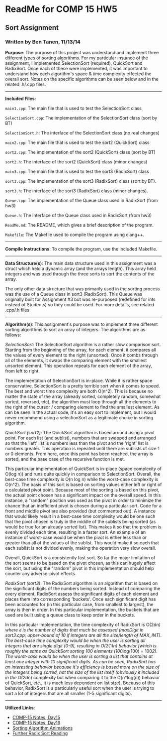 # ReadMe for COMP 15 HW5
## Sort Assignment
### Written by Ben Tanen, 11/13/14

**Purpose**: The purpose of this project was understand and implement three
different types of sorting algorithms. For my particular instance of the
assignment, I implemented SelectionSort (required), QuickSort and RadixSort.
Once each of these were implemented, it was important to understand how each
algorithm's space & time complexity effected the overall sort. Notes on the
specific algorithms can be seen below and in the related .h/.cpp files.

* * *

**Included Files**:

`main1.cpp`: The main file that is used to test the SelectionSort class

`SelectionSort.cpp`: The implementation of the SelectionSort class (sort by BT)

`SelectionSort.h`: The interface of the SelectionSort class (no real changes)

`main2.cpp`: The main file that is used to test the sort2 (QuickSort) class

`sort2.cpp`: The implementation of the sort2 (QuickSort) class (sort by BT)

`sort2.h`: The interface of the sort2 (QuickSort) class (minor changes)

`main3.cpp`: The main file that is used to test the sort3 (RadixSort) class

`sort3.cpp`: The implementation of the sort3 (RadixSort) class (sort by BT).

`sort3.h`: The interface of the sort3 (RadixSort) class (minor changes).

`Queue.cpp`: The implementation of the Queue class used in RadixSort (from hw3)

`Queue.h`: The interface of the Queue class used in RadixSort (from hw3)

`ReadMe.md`: The README, which gives a brief description of the program.

`Makefile`: The Makefile used to compile the program using clang++.

* * *

**Compile Instructions**: To compile the program, use the included Makefile.

* * *

**Data Structure(s)**: The main data structure used in this assignment was a
struct which held a dynamic array (and the arrays length). This array held
integers and was used through the three sorts to sort the contents of the 
array.

The only other data structure that was primarily used in the sorting process
was the use of a Queue class in sort3 (RadixSort). This Queue was originally
built for Assignment #3 but was re-purposed (redefined for ints instead of 
Students) so they could be used. For more details, see related .cpp/.h files

* * *

**Algorithm(s)**: This assignment's purpose was to implement three different
sorting algorithms to sort an array of integers. The algorithms are as follows:

*SelectionSort*: The SelectionSort algorithm is a rather slow comparison sort. 
Starting from the beginning of the array, for each element, it compares all the 
values of every element to the right (unsorted). Once it combs through all of 
the elements, it swaps the comparing element with the smallest unsorted element.
This operation repeats for each element of the array, from left to right.

The implementation of SelectionSort is in-place. While it is rather space 
conservative, SelectionSort is a pretty terrible sort when it comes to speed. 
The best and worst time complexity are both O(n^2). This is because no matter 
the state of the array (already sorted, completely random, somewhat sorted, 
reversed, etc), the algorithm must loop through all the elements to the right of
the cursor / comparing element to find the smallest element. As can be seen in
the actual code, it's an easy sort to implement, but I would never recommend 
using a selectionSort as a legitimate choice in sorting algorithm.

*QuickSort (sort2)*: The QuickSort algorithm is based around using a pivot 
point. For each list (and sublist), numbers that are swapped and arranged so 
that the 'left' list is numbers less than the pivot and the 'right' list is 
numbers greater. This operation is repeated until there are sublists of size 1 
or 0 elements. From here, once this point has been reached, the array is sorted,
and the base case of the recursive function is met.

This particular implementation of QuickSort is in-place (space complexity of 
O(log n)) and runs quite quickly in comparison to SelectionSort. Overall, the 
best-case time complexity is O(n log n) while the worst-case complexity is 
O(n^2). The basis of this sort is based on sorting values either left or right
of a calculated pivot point. Because most of the sorting is based on this pivot,
the actual point chosen has a significant impact on the overall speed. In this 
instance, a "random" position was used as the pivot in order to minimize the 
chance that an inefficient pivot is chosen during a particular sort. Code for a 
front and middle pivot are also provided (but commented out). A instance that 
would likely result in a best-case time complexity would be one such that the 
pivot chosen is truly in the middle of the sublists being sorted (as would be 
true for an already sorted list). This makes it so that the problem is evenly 
divided each time, resulting in a faster sort. An example of an instance of 
worst-case would be when the pivot is either less than or greater than all of 
the values of the sublist. This would make it so each that each sublist is not 
divided evenly, making the operation very slow overall.

Overall, QuickSort is a consistently fast sort. So far the major limitation of 
the sort seems to be based on the pivot chosen, as this can hugely affect the 
sort, but using the "random" pivot in this implementation should help counter 
any adverse-pivot effects.

*RadixSort (sort3)*: The RadixSort algorithm is an algorithm that is based on 
the significant digits of the numbers being sorted. Instead of comparing the
every element, RadixSort assess the significant digits of each element and
places them into corresponding 'buckets'. Once each significant digit has been
accounted for (in this particular case, from smallest to largest), the array is
then in order. In this particular implementation, the buckets that are used are
built using a queue class to keep order in the buckets.

In this particular implementation, the time complexity of RadixSort is O(2d*n)
where `d` is the number of digits that much be assessed (maxDigit in sort3.cpp;
upper-bound of 10 if integers are all the size/length of MAX_INT). The best-case
time complexity would be when the user is sorting all integers that are single 
digit (0-9), resulting in O(2*(1)*n) behavior [which is roughly the same as 
QuickSort sorting 100 elements (100*log(100) = 100*2). The worst-case would be
when the user is sorting a list that contains at least one integer with 10 
significant digits. As can be seen, RadixSort has an interesting behavior
because it's efficiency is based more on the size of the integers being sorted, 
not the size of the list itself (obviously it included in the O(2d*n) complexity
but when comparing it to the O(n*log(n)) behavior of QuickSort, etc., it is much
less dependent on list size). Because of this behavior, RadixSort is a 
particularly useful sort when the user is trying to sort a lot of integers that 
are all smaller (1-5 significant digits).

* * * 

**Utilized Links**:

* [COMP-15 Notes, Day15](http://www.cs.tufts.edu/comp/15/lectures/Day_15/Day15.pdf)
* [COMP-15 Notes, Day16](http://www.cs.tufts.edu/comp/15/lectures/Day_16/Day16.pdf)
* [Sorting Algorithm Animations](http://www.sorting-algorithms.com/)
* [Further Radix Sort Reading](http://en.wikipedia.org/wiki/Radix_sort)

